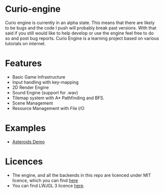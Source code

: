 # Curio-engine
Curio engine is currently in an alpha state. This means that there are likely to be bugs and the code I push will probably break past versions. 
With that said if you still would like to help develop or use the engine feel free to do so and post bug reports. 
Curio Engine is a learning project based on various tutorials on internet. 

# Features
* Basic Game Infrastructure
* Input handling with key-mapping
* 2D Render Engine
* Sound Engine (support for .wav)
* Tilemap system with A* Pathfinding and BFS.
* Scene Management
* Resource Management with File I/O

# Examples
* [Asteroids Demo](https://github.com/Auxione/curio-engine/tree/master/Curio-engine/testsrc/examplegame)

# Licences
* The engine, and all the backends in this repo are licenced under MIT licence, which you can find [here](https://github.com/Auxione/curio-engine/blob/master/LICENSE)
* You can find LWJGL 3 licence [here](https://github.com/LWJGL/lwjgl3/blob/master/LICENSE.md).

